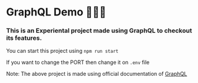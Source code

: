 # GraphQL Demo 👩🏻‍💻

### This is an Experiental project made using GraphQL to checkout its features.
 
You can start this project using `npm run start`

If you want to change the PORT then change it on `.env` file

Note: The above project is made using official documentation of [GraphQL](https://graphql.org/graphql-js/) 
